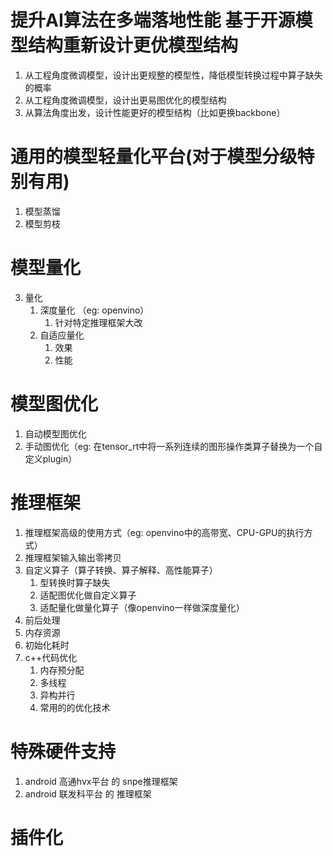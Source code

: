 
# 提升AI算法在多端落地性能 基于开源模型结构重新设计更优模型结构
1. 从工程角度微调模型，设计出更规整的模型性，降低模型转换过程中算子缺失的概率
2. 从工程角度微调模型，设计出更易图优化的模型结构
3. 从算法角度出发，设计性能更好的模型结构（比如更换backbone）
     
# 通用的模型轻量化平台(对于模型分级特别有用)
1. 模型蒸馏
2. 模型剪枝

# 模型量化
3. 量化 
   1. 深度量化 （eg: openvino）
      1. 针对特定推理框架大改
   2. 自适应量化
      1. 效果
      2. 性能 
   
# 模型图优化
1. 自动模型图优化
2. 手动图优化（eg: 在tensor_rt中将一系列连续的图形操作类算子替换为一个自定义plugin）
   
# 推理框架
1. 推理框架高级的使用方式（eg: openvino中的高带宽、CPU-GPU的执行方式）
2. 推理框架输入输出零拷贝
3. 自定义算子（算子转换、算子解释、高性能算子）
   1. 型转换时算子缺失
   2. 适配图优化做自定义算子
   3. 适配量化做量化算子（像openvino一样做深度量化）
4. 前后处理
5. 内存资源
6. 初始化耗时
7. c++代码优化
   1. 内存预分配
   2. 多线程
   3. 异构并行
   4. 常用的的优化技术
  
# 特殊硬件支持
1. android 高通hvx平台 的 snpe推理框架
2. android 联发科平台 的 推理框架

# 插件化